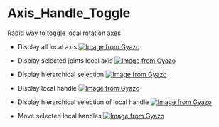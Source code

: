 # Axis_Handle_Toggle
Rapid way to toggle local rotation axes

- Display all local axis 
[![Image from Gyazo](https://i.gyazo.com/fa46f3128eb07cf4910b8efb89e52c9a.gif)](https://gyazo.com/fa46f3128eb07cf4910b8efb89e52c9a)

- Display selected joints local axis
[![Image from Gyazo](https://i.gyazo.com/7450a43a40098977958d2a1ad233f399.gif)](https://gyazo.com/7450a43a40098977958d2a1ad233f399)

- Display hierarchical selection 
[![Image from Gyazo](https://i.gyazo.com/7ad329a4b45b14c6712df85e84e3e668.gif)](https://gyazo.com/7ad329a4b45b14c6712df85e84e3e668)

- Display local handle
[![Image from Gyazo](https://i.gyazo.com/ac00c043ba92fa7d51df4ad89546c0ed.gif)](https://gyazo.com/ac00c043ba92fa7d51df4ad89546c0ed)

- Display hierarchical selection of local handle 
[![Image from Gyazo](https://i.gyazo.com/e468945b6680d035e2d9c15feb911161.gif)](https://gyazo.com/e468945b6680d035e2d9c15feb911161)

- Move selected local handles
[![Image from Gyazo](https://i.gyazo.com/079f5c0e69652247ab3477b803115dbc.gif)](https://gyazo.com/079f5c0e69652247ab3477b803115dbc)
